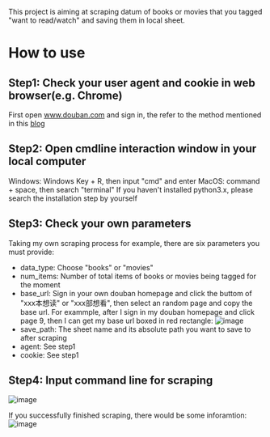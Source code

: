This project is aiming at scraping datum of books or movies that you tagged "want to read/watch" and saving them in local sheet. 

# How to use
## Step1: Check your user agent and cookie in web browser(e.g. Chrome)
First open www.douban.com and sign in, the refer to the method mentioned in this [blog](https://blog.csdn.net/weixin_44578172/article/details/109353017)

## Step2: Open cmdline interaction window in your local computer
Windows: Windows Key + R, then input "cmd" and enter
MacOS: command + space, then search "terminal"
If you haven't installed python3.x, please search the installation step by yourself

## Step3: Check your own parameters
Taking my own scraping process for example, there are six parameters you must provide:
- data_type: Choose "books" or "movies"
- num_items: Number of total items of books or movies being tagged for the moment
- base_url: Sign in your own douban homepage and click the buttom of "xxx本想读" or "xxx部想看", then select an random page and copy the base url. For exammple, after I sign in my douban homepage and click page 9, then I can get my base url boxed in red rectangle:
![image](https://github.com/user-attachments/assets/37536a34-2db3-46e5-bc64-526d5c4a47bb)
- save_path: The sheet name and its absolute path you want to save to after scraping
- agent: See step1
- cookie: See step1

## Step4: Input command line for scraping

![image](https://github.com/user-attachments/assets/92ff2fd6-3930-46b5-8c12-e642ef60784a)

If you successfully finished scraping, there would be some inforamtion:
![image](https://github.com/user-attachments/assets/d877445c-6908-4482-b58f-66b6cc6ddd4f)
